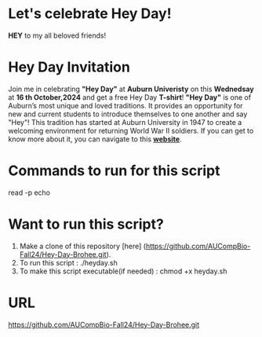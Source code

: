 # Let's celebrate Hey Day!
**HEY** to my all beloved friends!
# Hey Day Invitation
Join me in celebrating **"Hey Day"** at **Auburn Univeristy** on this **Wednedsay** at **16 th October,2024** and get a free Hey Day **T-shirt**! **"Hey Day"** is one of Auburn’s most unique and loved traditions. It provides an opportunity for new and current students to introduce themselves to one another and say "Hey"! This tradition has started at Auburn University in 1947 to create a welcoming environment for returning World War II soldiers. If you can get to know more about it, you can navigate to this **[website](https://sga.auburn.edu/hey-day/)**.
# Commands to run for this script
read -p echo
# Want to run this script?
1. Make a clone of this repository [here] (https://github.com/AUCompBio-Fall24/Hey-Day-Brohee.git).
2. To run this script : ./heyday.sh
3. To make this script executable(if needed) : chmod +x heyday.sh
# URL
https://github.com/AUCompBio-Fall24/Hey-Day-Brohee.git
